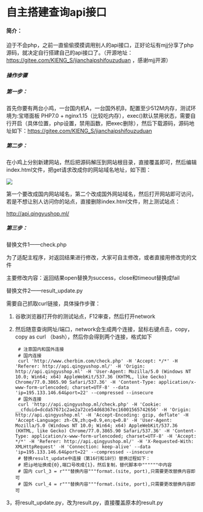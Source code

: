 # 自主搭建查询api接口

#### 简介：

迫于不会php，之前一直偷偷摸摸调用别人的api接口，正好论坛有mjj分享了php源码，就决定自行搭建自己的api接口了。（开源地址：https://gitee.com/KIENG_S/jianchaipshifouzuduan
，感谢mjj开源）

##### 操作步骤

##### 第一步：

首先你要有两台小鸡，一台国内机A，一台国外机B，配置至少512M内存，测试环境为:宝塔面板 PHP7.0 + nginx1.15（比较吃内存），exec()默认禁用状态，需要自行开启（具体位置，php设置，禁用函数，把exec删除），然后下载源码，源码地址如下：https://gitee.com/KIENG_S/jianchaipshifouzuduan

##### 第二步：

在小鸡上分别新建网站，然后把源码解压到网站根目录，直接覆盖即可，然后编辑index.html文件，把get请求改成你的网站域名地址，如下图：

![](https://mjj.today/temp/1910/ec034efc07983847.png)

第一个要改成国内网站域名，第二个改成国外网站域名，然后打开网站即可访问，若是不想让别人访问你的站点，直接删除index.html文件，附上测试站点：

http://api.qingyushop.ml/

##### 第三步：

替换文件1——check.php

为了适配主程序，对返回结果进行修改，大家可自主修改，或者直接用修改完的文件

主要修改内容：返回结果open替换为success，close和timeout替换成fail

替换文件2——result_update.py

需要自己抓取curl链接，具体操作步骤：

1. 谷歌浏览器打开你的测试站点，F12审查，然后打开network

2. 然后随意查询网址/端口，network会生成两个连接，鼠标右键点击，copy， copy as curl （bash），然后你会得到两个连接，格式如下

   ~~~
    # 注意国内和国外连接
    # 国内连接
    curl 'http://www.cherbim.com/check.php' -H 'Accept: */*' -H 'Referer: http://api.qingyushop.ml/' -H 'Origin: http://api.qingyushop.ml' -H 'User-Agent: Mozilla/5.0 (Windows NT 10.0; Win64; x64) AppleWebKit/537.36 (KHTML, like Gecko) Chrome/77.0.3865.90 Safari/537.36' -H 'Content-Type: application/x-www-form-urlencoded; charset=UTF-8' --data 'ip=195.133.146.64&port=22' --compressed --insecure
    # 国外连接
    curl 'http://api.qingyushop.ml/check.php' -H 'Cookie: __cfduid=dcda57671c2ae2a72ce54d68367ec16001565742656' -H 'Origin: http://api.qingyushop.ml' -H 'Accept-Encoding: gzip, deflate' -H 'Accept-Language: zh-CN,zh;q=0.9,en;q=0.8' -H 'User-Agent: Mozilla/5.0 (Windows NT 10.0; Win64; x64) AppleWebKit/537.36 (KHTML, like Gecko) Chrome/77.0.3865.90 Safari/537.36' -H 'Content-Type: application/x-www-form-urlencoded; charset=UTF-8' -H 'Accept: */*' -H 'Referer: http://api.qingyushop.ml/' -H 'X-Requested-With: XMLHttpRequest' -H 'Connection: keep-alive' --data 'ip=195.133.146.64&port=22' --compressed --insecure
    # 替换result_update中连接（第16行和18行）替换过程如下：
    # 把ip地址换成{0},端口号改成{1}，然后复制，替代脚本中""""""中内容
    # 国内 curl_3 = r"""替换内容"""format.(site, port),只需要更改替换内容即可
    # 国外 curl_4 = r"""替换内容"""format.(site, port),只需要更改替换内容即可
   ~~~ 
3，将result_update.py，改为result.py，直接覆盖原本的result.py
 

